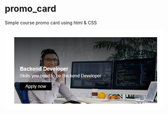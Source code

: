 # promo_card
Simple course promo card using html &amp; CSS

![This is an image](https://github.com/Coder-Rushabh/promo_card/blob/main/preview.PNG)
